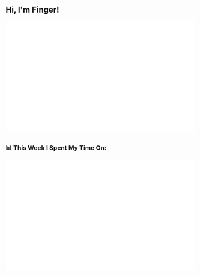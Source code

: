 <h2> Hi, I'm Finger!</h2>

<img align="right" src="https://raw.githubusercontent.com/spianmo/github-stats/master/generated/overview.svg#gh-light-mode-only">

<!-- <img align="right" height="160em" src="https://github-readme-stats-eight-theta.vercel.app/api/top-langs/?username=spianmo&layout=compact&langs_count=8&theme=algolia"/>	 -->
	
```go
package main

type Me struct {
	Name   string
	Job    string
	Code   string
	Skills string
}

func main() {
	me := &Me{
		Name:   "Finger",
		Job:    "Client-side Engineer",
		Code:   "Java and C++ and Others",
		Skills: "Android Security NLP ^o^",
	}
	_ = me
}
```


<h3>📊 This Week I Spent My Time On:</h3>
<img align='right' src="https://raw.githubusercontent.com/spianmo/github-stats/master/generated/languages.svg#gh-light-mode-only">

<!--START_SECTION:waka-->

```txt
CMake                  23 hrs 34 mins  ██████████████▓░░░░░░░░░░   58.19 %
CMakeLists.txt         5 hrs 2 mins    ███░░░░░░░░░░░░░░░░░░░░░░   12.44 %
Python                 2 hrs 43 mins   █▓░░░░░░░░░░░░░░░░░░░░░░░   06.72 %
C++                    2 hrs 34 mins   █▓░░░░░░░░░░░░░░░░░░░░░░░   06.36 %
Java                   58 mins         ▓░░░░░░░░░░░░░░░░░░░░░░░░   02.40 %
```

<!--END_SECTION:waka-->
